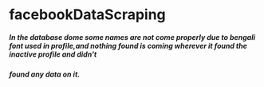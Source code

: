 # facebookDataScraping

##### In the database dome some names are not come properly due to bengali font used in profile,and nothing found is coming wherever it found the inactive profile and didn't
##### found any data on it.
